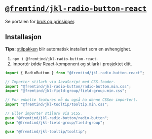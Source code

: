 # [`@fremtind/jkl-radio-button-react`](https://jokul.fremtind.no/komponenter/radiobutton)

Se portalen for [bruk og prinsipper](https://jokul.fremtind.no/komponenter/radiobutton).

## Installasjon

**Tips:** [stilpakken](../radio-button/) blir automatisk installert som en avhengighet.

1. `npm i @fremtind/jkl-radio-button-react`.
2. Importér _både_ React-komponent og stilark i prosjektet ditt.

```js
import { RadioButton } from "@fremtind/jkl-radio-button-react";

// Importer stilark via JavaScript med CSS-loader.
import "@fremtind/jkl-radio-button/radio-button.min.css";
import "@fremtind/jkl-field-group/field-group.min.css";

// For enkelte features må du også ha denne CSSen importert.
import "@fremtind/jkl-tooltip/tooltip.min.css";
```

```scss
// Eller importer stilark via SCSS.
@use "@fremtind/jkl-radio-button/radio-button";
@use "@fremtind/jkl-field-group/field-group";

@use "@fremtind/jkl-tooltip/tooltip";
```
